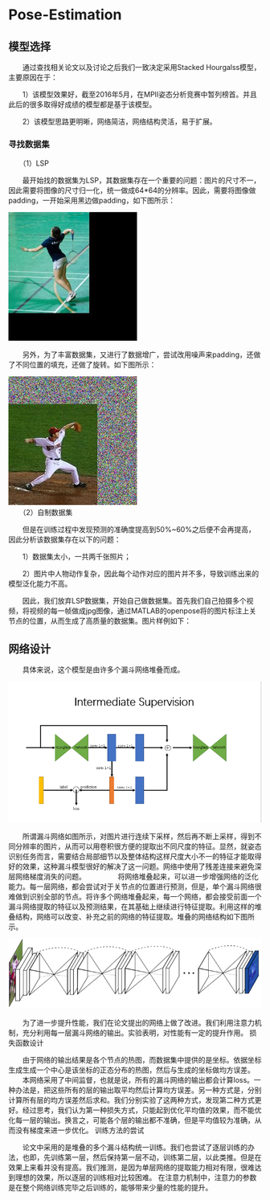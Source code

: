 # Pose-Estimation
## 模型选择

　　通过查找相关论文以及讨论之后我们一致决定采用Stacked Hourgalss模型，主要原因在于：
  
　　1）该模型效果好，截至2016年5月，在MPII姿态分析竞赛中暂列榜首。并且此后的很多取得好成绩的模型都是基于该模型。
  
　　2）该模型思路更明晰，网络简洁，网络结构灵活，易于扩展。

### 寻找数据集

　　（1）LSP
  
　　最开始找的数据集为LSP，其数据集存在一个重要的问题：图片的尺寸不一，因此需要将图像的尺寸归一化，统一做成64*64的分辨率。因此，需要将图像做padding，一开始采用黑边做padding，如下图所示：
  
  ![0](./Readme/0148.jpeg)
  
　　另外，为了丰富数据集，又进行了数据增广，尝试改用噪声来padding，还做了不同位置的填充，还做了旋转。如下图所示：
  
  ![1](./Readme/0016.jpeg)
　　  
　　（2）自制数据集
  
　　但是在训练过程中发现预测的准确度提高到50%~60%之后便不会再提高，因此分析该数据集存在以下的问题：
  
　　1）数据集太小，一共两千张照片；
  
　　2）图片中人物动作复杂，因此每个动作对应的图片并不多，导致训练出来的模型泛化能力不高。
  
　　因此，我们放弃LSP数据集，开始自己做数据集。首先我们自己拍摄多个视频，将视频的每一帧做成jpg图像，通过MATLAB的openpose将的图片标注上关节点的位置，从而生成了高质量的数据集。图片样例如下：
   

## 网络设计

　　具体来说，这个模型是由许多个漏斗网络堆叠而成。
  
   ![2](./Readme/Stack.PNG)
  
　　所谓漏斗网络如图所示，对图片进行连续下采样，然后再不断上采样，得到不同分辨率的图片，从而可以用卷积很方便的提取出不同尺度的特征。显然，就姿态识别任务而言，需要结合局部细节以及整体结构这样尺度大小不一的特征才能取得好的效果，这种漏斗模型很好的解决了这一问题。网络中使用了残差连接来避免深层网络梯度消失的问题。
　　
　　将网络堆叠起来，可以进一步增强网络的泛化能力。每一层网络，都会尝试对于关节点的位置进行预测，但是，单个漏斗网络很难做到识别全部的节点。将许多个网络堆叠起来，每一个网络，都会接受前面一个漏斗网络提取的特征以及预测结果，在其基础上继续进行特征提取。利用这样的堆叠结构，网络可以改变、补充之前的网络的特征提取。堆叠的网络结构如下图所示。
  
   ![3](./Readme/whole_stack.png)

　　为了进一步提升性能，我们在论文提出的网络上做了改进。我们利用注意力机制，充分利用每一层漏斗网络的输出。实验表明，对性能有一定的提升作用。
损失函数设计

　　由于网络的输出结果是各个节点的热图，而数据集中提供的是坐标。依据坐标生成生成一个中心是该坐标的正态分布的热图，然后与生成的坐标做均方误差。
　　本网络采用了中间监督，也就是说，所有的漏斗网络的输出都会计算loss。一种办法是，把这些所有的层的输出取平均然后计算均方误差。另一种方式是，分别计算所有层的均方误差然后求和。我们分别实验了这两种方式，发现第二种方式更好。经过思考，我们认为第一种损失方式，只能起到优化平均值的效果，而不能优化每一层的输出。换言之，可能各个层的输出都不准确，但是平均值较为准确，从而没有梯度来进一步优化。
训练方法的尝试

　　论文中采用的是堆叠的多个漏斗结构统一训练。我们也尝试了逐层训练的办法，也即，先训练第一层，然后保持第一层不动，训练第二层，以此类推。但是在效果上来看并没有提高。我们推测，是因为单层网络的提取能力相对有限，很难达到理想的效果，所以逐层的训练相对比较困难。
在注意力机制中，注意力的参数是在整个网络训练完毕之后训练的，能够带来少量的性能的提升。
